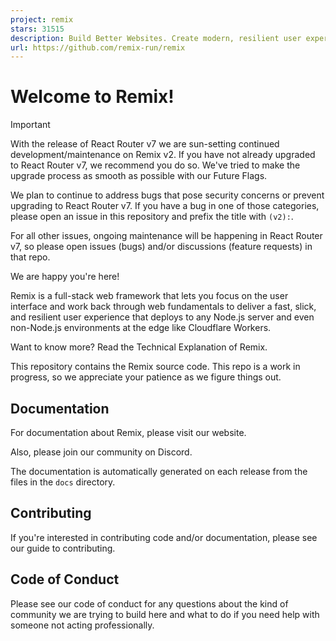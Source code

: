 ```yaml
---
project: remix
stars: 31515
description: Build Better Websites. Create modern, resilient user experiences with web fundamentals.
url: https://github.com/remix-run/remix
---
```


Welcome to Remix!
=================

Important

With the release of React Router v7 we are sun-setting continued development/maintenance on Remix v2. If you have not already upgraded to React Router v7, we recommend you do so. We've tried to make the upgrade process as smooth as possible with our Future Flags.

We plan to continue to address bugs that pose security concerns or prevent upgrading to React Router v7. If you have a bug in one of those categories, please open an issue in this repository and prefix the title with `(v2):`.

For all other issues, ongoing maintenance will be happening in React Router v7, so please open issues (bugs) and/or discussions (feature requests) in that repo.

We are happy you're here!

Remix is a full-stack web framework that lets you focus on the user interface and work back through web fundamentals to deliver a fast, slick, and resilient user experience that deploys to any Node.js server and even non-Node.js environments at the edge like Cloudflare Workers.

Want to know more? Read the Technical Explanation of Remix.

This repository contains the Remix source code. This repo is a work in progress, so we appreciate your patience as we figure things out.

Documentation
-------------

For documentation about Remix, please visit our website.

Also, please join our community on Discord.

The documentation is automatically generated on each release from the files in the `docs` directory.

Contributing
------------

If you're interested in contributing code and/or documentation, please see our guide to contributing.

Code of Conduct
---------------

Please see our code of conduct for any questions about the kind of community we are trying to build here and what to do if you need help with someone not acting professionally.
